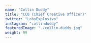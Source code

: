 ```yaml
---
name: "Collin Duddy"
title: "CCO (Chief Creative Officer)"
twitter: "LoboExplosivo"
instagram: "collinduddy"
featuredImage: "./collin-duddy.jpg"
weight: 99
---
```

